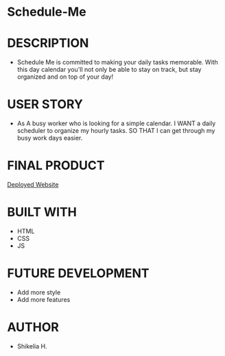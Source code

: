 # Schedule-Me

# DESCRIPTION

- Schedule Me is committed to making your daily tasks memorable. With this day calendar you'll not only be able to stay on track, but stay organized and on top of your day!

# USER STORY

- As A busy worker who is looking for a simple calendar. I WANT a daily scheduler to organize my hourly tasks. SO THAT I can get through my busy work days easier.

# FINAL PRODUCT

[Deployed Website]()

# BUILT WITH

- HTML
- CSS
- JS

# FUTURE DEVELOPMENT

- Add more style
- Add more features

# AUTHOR

- Shikelia H. 
